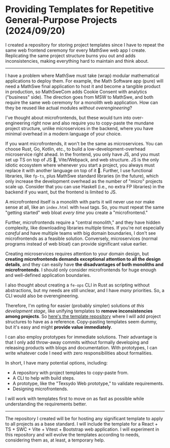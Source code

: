 <!-- Copyright (c) 2024 Tobias Briones. All rights reserved. -->
<!-- SPDX-License-Identifier: CC-BY-4.0 -->
<!-- This file is part of https://github.com/tobiasbriones/blog -->

# Providing Templates for Repetitive General-Purpose Projects (2024/09/20)

I created a repository for storing project templates since I have to repeat the
same web frontend ceremony for every MathSwe web app I create. Replicating the
same project structure burns you out and adds inconsistencies, making everything
hard to maintain and think about.

---

I have a problem where MathSwe must take (wrap) modular mathematical
applications to deploy them. For example, the Math Software app (pure) will need
a MathSwe final application to host it and become a tangible product in
production, so MathSweCom adds Cookie Consent with analytics ("business" side).
The direction goes from MSW to MathSwe, and both require the same web ceremony
for a monolith web application. How can they be reused like actual modules
*without overengineering*?

I've thought about microfrontends, but these would turn into over-engineering
right now and also require you to copy-paste the mundane project structure,
unlike microservices in the backend, where you have minimal overhead in a modern
language of your choice.

If you want microfrontends, it won't be the same as microservices. You can
choose Rust, Go, Kotlin, etc., to build a low-development-overhead microservice
right ahead. In the frontend, you only have JS, and you must set up TS on top of
JS 🫠, Vite/Webpack, and web structure. JS is the only idiotic ecosystem where
whenever you start a project, you always must replace it with another language
on top of it 🤡. Further, I use functional libraries, like `fp-ts`, plus MathSwe
standard libraries (in the future), which only increase the development overhead
as the number of "micro" projects scale up. Consider that you can use Haskell
(i.e., no extra FP libraries) in the backend if you want, but the frontend is
limited to JS.

A microfrontend itself is a monolith with parts it will never use nor make sense
at all, like an `index.html` with `head` tags. So, you must repeat the same
"getting started" web bloat *every time* you create a "microfrontend."

Further, microfrontends require a "central monolith," and they have hidden
complexity, like downloading libraries multiple times. If you're not especially
*careful* and have multiple teams with big domain boundaries, I don't see
microfrontends as a feasible solution. Conversely, microservices (normal
programs instead of web bloat) can provide significant value earlier.

Creating microservices requires attention to your domain design, but **creating
microfrontends demands exceptional attention to all the design details**, and
they can easily have **the disadvantages of both monoliths and microfrontends**.
I should only consider microfrontends for huge enough and well-defined
application boundaries.

I also thought about creating a `fe-ops` CLI in Rust as scripting without
abstractions, but my needs are still unclear, and I have *many*
priorities. So, a CLI would also be overengineering.

Therefore, I'm opting for easier (probably simpler) solutions *at this
development stage*, like unifying templates to **remove inconsistencies among
projects**. So
[here's the template repository](https://github.com/mathswe-ops/templates)
where I will add project structures to have as a reference. Copy-pasting
templates seem dummy, but it's easy and might **provide value immediately**.

I can also employ prototypes for immediate solutions. Their advantage is that I
only add throw-away commits without formally developing and releasing products
with blogs and documentation. With prototypes, I can write whatever code I need
with zero responsibilities about formalities.

In short, I have many potential options, including:

- A repository with project templates to copy-paste from.
- A CLI to help with build steps.
- A prototype, like the "Texsydo Web prototype," to validate requirements.
- Designing microfrontends.

I will work with templates first to move on as fast as possible while
understanding the requirements better.

---

The repository I created will be for hosting any significant template to apply
to all projects as a base standard. I will include the template for a React +
TS + SWC + Vite + Vitest + Bootstrap web application. I will experiment in this
repository and will evolve the templates according to needs, considering them
as, at least, a temporary help.
